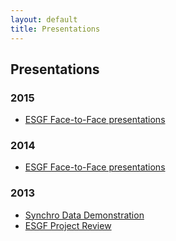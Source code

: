 ```yaml
---
layout: default
title: Presentations
---
```


## Presentations

### 2015

* <a href="2015-F2F.html"> ESGF Face-to-Face presentations</a>

### 2014

* <a href="2014-F2F.html"> ESGF Face-to-Face presentations</a>

### 2013

* <a href="http://esgf.llnl.gov/mov/Synchro-Data-Demonstration-12-2-14-8.08-AM.mov" target="_blank">Synchro Data Demonstration</a>
* <a href="media/pdf/esgf-project-review.pdf" target="_blank">ESGF Project Review</a>

